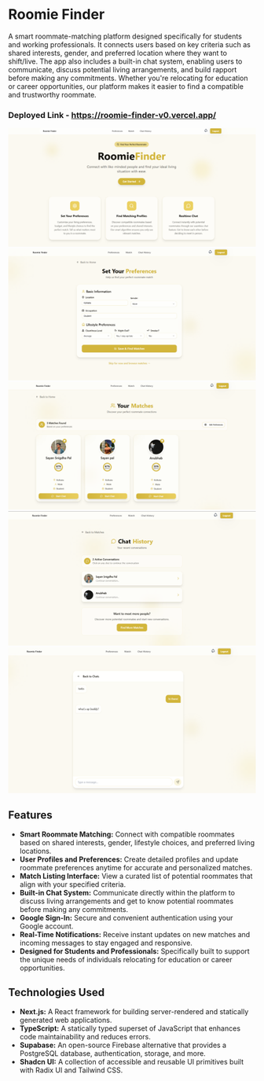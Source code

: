 # Roomie Finder

A smart roommate-matching platform designed specifically for students and working professionals. It connects users based on key criteria such as shared interests, gender, and preferred location where they want to shift/live. The app also includes a built-in chat system, enabling users to communicate, discuss potential living arrangements, and build rapport before making any commitments. Whether you're relocating for education or career opportunities, our platform makes it easier to find a compatible and trustworthy roommate.

### Deployed Link - https://roomie-finder-v0.vercel.app/

<img src="images/1.png">
<img src="images/2.png">
<img src="images/3.png">
<img src="images/4.png">
<img src="images/5.png">

## Features

* **Smart Roommate Matching:** Connect with compatible roommates based on shared interests, gender, lifestyle choices, and preferred living locations.
* **User Profiles and Preferences:** Create detailed profiles and update roommate preferences anytime for accurate and personalized matches.
* **Match Listing Interface:** View a curated list of potential roommates that align with your specified criteria.
* **Built-in Chat System:** Communicate directly within the platform to discuss living arrangements and get to know potential roommates before making any commitments.
* **Google Sign-In:** Secure and convenient authentication using your Google account.
* **Real-Time Notifications:** Receive instant updates on new matches and incoming messages to stay engaged and responsive.
* **Designed for Students and Professionals:** Specifically built to support the unique needs of individuals relocating for education or career opportunities.


## Technologies Used

* **Next.js:** A React framework for building server-rendered and statically generated web applications.
* **TypeScript:** A statically typed superset of JavaScript that enhances code maintainability and reduces errors.
* **Supabase:** An open-source Firebase alternative that provides a PostgreSQL database, authentication, storage, and more.
* **Shadcn UI:** A collection of accessible and reusable UI primitives built with Radix UI and Tailwind CSS.
